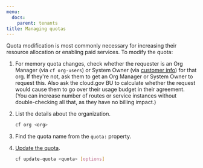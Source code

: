 ```yaml
---
menu:
  docs:
    parent: tenants
title: Managing quotas
---
```


Quota modification is most commonly necessary for increasing their resource allocation or enabling paid services. To modify the quota:

1. For memory quota changes, check whether the requester is an Org Manager (via `cf org-users`) or System Owner (via [customer info](https://customers.fr.cloud.gov)) for that org. If they're not, ask them to get an Org Manager or System Owner to request this. Also ask the cloud.gov BU to calculate whether the request would cause them to go over their usage budget in their agreement. (You can increase number of routes or service instances without double-checking all that, as they have no billing impact.)
1. List the details about the organization.

    ```sh
    cf org <org>
    ```

1. Find the quota name from the `quota:` property.
1. [Update the quota](https://docs.cloudfoundry.org/adminguide/quota-plans.html#update-quota).

    ```sh
    cf update-quota <quota> [options]
    ```
